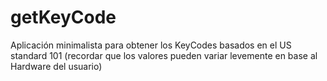 # getKeyCode

Aplicación minimalista para obtener los KeyCodes basados en el US standard 101 (recordar que los valores pueden variar levemente en base al Hardware del usuario)
